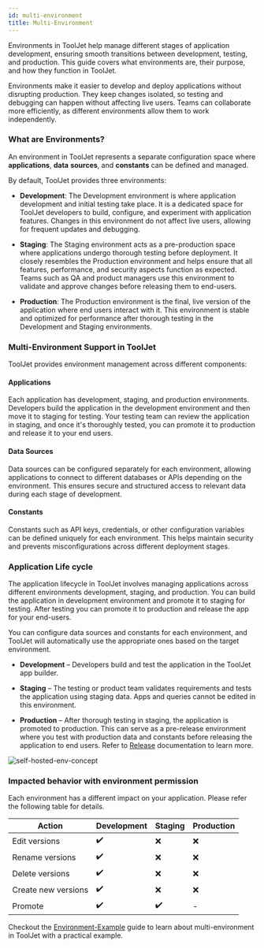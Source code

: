 ```yaml
---
id: multi-environment
title: Multi-Environment 
---
```



Environments in ToolJet help manage different stages of application development, ensuring smooth transitions between development, testing, and production. This guide covers what environments are, their purpose, and how they function in ToolJet.

Environments make it easier to develop and deploy applications without disrupting production. They keep changes isolated, so testing and debugging can happen without affecting live users. Teams can collaborate more efficiently, as different environments allow them to work independently.

### What are Environments?

An environment in ToolJet represents a separate configuration space where **applications**, **data** **sources**, and **constants** can be defined and managed.

By default, ToolJet provides three environments:

-   **Development**: The Development environment is where application development and initial testing take place. It is a dedicated space for ToolJet developers to build, configure, and experiment with application features. Changes in this environment do not affect live users, allowing for frequent updates and debugging.
    
-   **Staging**: The Staging environment acts as a pre-production space where applications undergo thorough testing before deployment. It closely resembles the Production environment and helps ensure that all features, performance, and security aspects function as expected. Teams such as QA and product managers use this environment to validate and approve changes before releasing them to end-users.
    
-   **Production**: The Production environment is the final, live version of the application where end users interact with it. This environment is stable and optimized for performance after thorough testing in the Development and Staging environments.
    

### Multi-Environment Support in ToolJet

ToolJet provides environment management across different components:

#### Applications

Each application has development, staging, and production environments. Developers build  the application in the development environment and then move it to staging for testing. Your testing team can review the application in staging, and once it's thoroughly tested, you can promote it to production and release it to your end users.

#### Data Sources

Data sources can be configured separately for each environment, allowing applications to connect to different databases or APIs depending on the environment. This ensures secure and structured access to relevant data during each stage of development.

#### Constants

Constants such as API keys, credentials, or other configuration variables can be defined uniquely for each environment. This helps maintain security and prevents misconfigurations across different deployment stages.

### Application Life cycle

The application lifecycle in ToolJet involves managing applications across different environments development, staging, and production. You can build the application in development environment and promote it to staging for testing.  After testing you can promote it to production and release the app for your end-users.

You can configure data sources and constants for each environment, and ToolJet will automatically use the appropriate ones based on the target environment.

-   **Development** – Developers build and test the application in the ToolJet app builder.
    
-   **Staging** – The testing or product team validates requirements and tests the application using staging data. Apps and queries cannot be edited in this environment.
    
-   **Production** – After thorough testing in staging, the application is promoted to production. This can serve as a pre-release environment where you test with production data and constants before releasing the application to end users. Refer to [Release](http://s) documentation to learn more.

<img className="screenshot-full img-l" src="/img/development-lifecycle/environments/cloud-env.png" alt="self-hosted-env-concept" />

    
### Impacted behavior with environment permission 

Each environment has a different impact on your application. Please refer the following table for details.

| Action             | Development | Staging | Production |
|--------------------|------------|---------|------------|
| Edit versions     | ✔️         | ❌      | ❌         |
| Rename versions   | ✔️         | ❌      | ❌         |
| Delete versions   | ✔️         | ❌      | ❌         |
| Create new versions | ✔️      | ❌      | ❌         |
| Promote           | ✔️         | ✔️      | -          |


Checkout the [Environment-Example](http://f) guide to learn about multi-environment in ToolJet with a practical example.